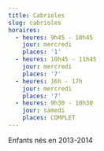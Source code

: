 ```yaml
---
title: Cabrioles
slug: cabrioles
horaires:
  - heures: 9h45 - 10h45
    jour: mercredi
    places: '1'
  - heures: 10h45 - 11h45
    jour: mercredi
    places: '7'
  - heures: 16h - 17h
    jour: mercredi
    places: '7'
  - heures: 9h30 - 10h30
    jour: samedi
    places: COMPLET
---
```

Enfants nés en 2013-2014
